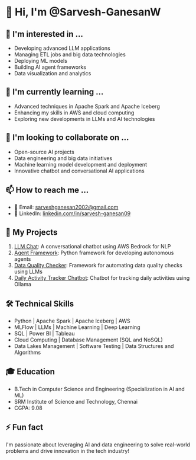 # 👋 Hi, I'm @Sarvesh-GanesanW

## 👀 I'm interested in ...
- Developing advanced LLM applications
- Managing ETL jobs and big data technologies
- Deploying ML models
- Building AI agent frameworks
- Data visualization and analytics

## 🌱 I'm currently learning ...
- Advanced techniques in Apache Spark and Apache Iceberg
- Enhancing my skills in AWS and cloud computing
- Exploring new developments in LLMs and AI technologies

## 💞️ I'm looking to collaborate on ...
- Open-source AI projects
- Data engineering and big data initiatives
- Machine learning model development and deployment
- Innovative chatbot and conversational AI applications

## 📫 How to reach me ...
- 📧 Email: sarveshganesan2002@gmail.com
- 🔗 LinkedIn: [linkedin.com/in/sarvesh-ganesan09](https://linkedin.com/in/sarvesh-ganesan09)

## 🚀 My Projects
1. [LLM Chat](https://github.com/Sarvesh-GanesanW/LLM-Chat): A conversational chatbot using AWS Bedrock for NLP
2. [Agent Framework](https://github.com/Sarvesh-GanesanW/Agent-Framework): Python framework for developing autonomous agents
3. [Data Quality Checker](https://github.com/Sarvesh-GanesanW/Data-Quality-Checker): Framework for automating data quality checks using LLMs
4. [Daily Activity Tracker Chatbot](https://github.com/Sarvesh-GanesanW/Daily-Activity-Tracker-Chatbot): Chatbot for tracking daily activities using Ollama

## 🛠 Technical Skills
- Python | Apache Spark | Apache Iceberg | AWS
- MLFlow | LLMs | Machine Learning | Deep Learning
- SQL | Power BI | Tableau
- Cloud Computing | Database Management (SQL and NoSQL)
- Data Lakes Management | Software Testing | Data Structures and Algorithms

## 🎓 Education
- B.Tech in Computer Science and Engineering (Specialization in AI and ML)
- SRM Institute of Science and Technology, Chennai
- CGPA: 9.08

## ⚡ Fun fact
I'm passionate about leveraging AI and data engineering to solve real-world problems and drive innovation in the tech industry!

